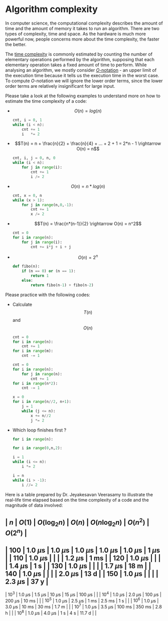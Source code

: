 # Algorithm complexity
In computer science, the computational complexity describes the amount of time and the amount of memory it takes to run an algorithm. There are two types of complexity, time and space. As the hardware is much more powerful now, people concerns more about the time complexity, the faster the better. 

The [time complexity](https://en.wikipedia.org/wiki/Time_complexity) is commonly estimated by counting the number of elementary operations performed by the algorithm, supposing that each elementary operation takes a fixed amount of time to perform. While analysing an algorithm, we mostly consider [$O$-notation](https://en.wikipedia.org/wiki/Big_O_notation) - an upper limit of the execution time because it tells us the execution time in the worst case. To compute $O$-notation we will ignore the lower order terms, since the lower order terms are relatively insignificant for large input.

Please take a look at the following examples to understand more on how to estimate the time complexity of a code:
- $$O(n) = log(n)$$
  ```python
  cnt, i = 0, 1
  while (i < n):
      cnt += 1
      i   *= 2
  ```
- $$T(n) = n + \frac{n}{2} + \frac{n}{4} + ... + 2 + 1 = 2*n - 1 \rightarrow O(n) = n$$
  ```python
  cnt, i, j = 0, n, 0
  while (i < n):
      for j in range(i):
          cnt += 1
          i /= 2
  ```
- $$O(n) = n*log(n)$$
  ```python
  cnt, x = 0, n
  while (x > 1):
      for j in range(n,0,-1):
          cnt += 1
          x /= 2
  ```
- $$T(n) = \frac{n*(n-1)}{2} \rightarrow O(n) = n^2$$
  ```python
  cnt = 0
  for i in range(n):
      for j in range(i):
          cnt += i*j + i + j
  ```
- $$O(n) = 2^n$$
  ```python
  def fibo(n):
      if (n == 0) or (n == 1):
          return 1
      else:
          return fibo(n-1) + fibo(n-2) 
  ```
  
Please practice with the following codes:
- Calculate $$T(n)$$ and $$O(n)$$
  ```python
  cnt = 0
  for i in range(n):
      cnt += 1
  for i in range(m):
      cnt -= 1
  ```
  ```python
  cnt = 0
  for i in range(n):
      for j in range(n):
          cnt += 1
  for i in range(n*2):
      cnt -= 1
  ```
  ```python
  x = 0
  for i in range(n//2, n+1):
      j = 1
      while (j <= n):
          x += n//2
          j *= 2
  ```
- Which loop finishes first ?
  ```python
  for i in range(n):
  ```
  ```python
  for i in range(0,n,2):
  ```
  ```python
  i = 1
  while (i <= n):
      i *= 2
  ```
  ```python    
  i = n
  while (i > -1):
      i //= 2 
  ```    

Here is a table prepared by Dr. Jeyakesavan Veerasamy to illustrate the real-life time elapsed based on the time complexity of a code and the magnitude of data involved:

|  $n$     |  $O(1)$      |  $O(\log_2 n)$  |  $O(n)$      |  $O(n \log_2 n)$  |  $O(n^2)$    |  $O(2^n)$  |
------------------------------------------------------------------------------------------------------------
|  100     |  1.0 $\mu$s  |  1.0 $\mu$s     |  1.0 $\mu$s  |  1.0 $\mu$s       |  1.0 $\mu$s  |  1 $\mu$s  |
|  110     |  1.0 $\mu$s  |                 |              |                   |  1.2 $\mu$s  |  1 ms      |
|  120     |  1.0 $\mu$s  |                 |              |                   |  1.4 $\mu$s  |  1 s       |
|  130     |  1.0 $\mu$s  |                 |              |                   |  1.7 $\mu$s  |  18 m      |
|  140     |  1.0 $\mu$s  |                 |              |                   |  2.0 $\mu$s  |  13 d      |
|  150     |  1.0 $\mu$s  |                 |              |                   |  2.3 $\mu$s  |  37 y      |
------------------------------------------------------------------------------------------------------------
|  $10^3$  |  1.0 $\mu$s  |  1.5 $\mu$s     |  10 $\mu$s   |  15 $\mu$s        |  100 $\mu$s  |            |
|  $10^4$  |  1.0 $\mu$s  |  2.0 $\mu$s     |  100 $\mu$s  |  200 $\mu$s       |  10 ms       |            |
|  $10^5$  |  1.0 $\mu$s  |  2.5 $\mu$s     |  1 ms        |  2.5 ms           |  1 s         |            |
|  $10^6$  |  1.0 $\mu$s  |  3.0 $\mu$s     |  10 ms       |  30 ms            |  1.7 m       |            |
|  $10^7$  |  1.0 $\mu$s  |  3.5 $\mu$s     |  100 ms      |  350 ms           |  2.8 h       |            |
|  $10^8$  |  1.0 $\mu$s  |  4.0 $\mu$s     |  1 s         |  4 s              |  11.7 d      |            |
